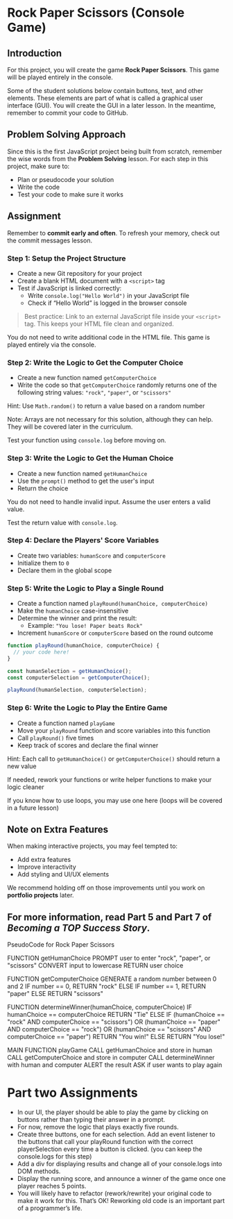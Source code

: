 # Rock Paper Scissors (Console Game)

## Introduction

For this project, you will create the game **Rock Paper Scissors**. This game will be played entirely in the console.

Some of the student solutions below contain buttons, text, and other elements. These elements are part of what is called a graphical user interface (GUI). You will create the GUI in a later lesson. In the meantime, remember to commit your code to GitHub.

## Problem Solving Approach

Since this is the first JavaScript project being built from scratch, remember the wise words from the **Problem Solving** lesson. For each step in this project, make sure to:

- Plan or pseudocode your solution
- Write the code
- Test your code to make sure it works

## Assignment

Remember to **commit early and often**. To refresh your memory, check out the commit messages lesson.

### Step 1: Setup the Project Structure

- Create a new Git repository for your project
- Create a blank HTML document with a `<script>` tag
- Test if JavaScript is linked correctly:
  - Write `console.log("Hello World")` in your JavaScript file
  - Check if “Hello World” is logged in the browser console

> Best practice: Link to an external JavaScript file inside your `<script>` tag. This keeps your HTML file clean and organized.

You do not need to write additional code in the HTML file. This game is played entirely via the console.

### Step 2: Write the Logic to Get the Computer Choice

- Create a new function named `getComputerChoice`
- Write the code so that `getComputerChoice` randomly returns one of the following string values: `"rock"`, `"paper"`, or `"scissors"`

Hint: Use `Math.random()` to return a value based on a random number

Note: Arrays are not necessary for this solution, although they can help. They will be covered later in the curriculum.

Test your function using `console.log` before moving on.

### Step 3: Write the Logic to Get the Human Choice

- Create a new function named `getHumanChoice`
- Use the `prompt()` method to get the user's input
- Return the choice

You do not need to handle invalid input. Assume the user enters a valid value.

Test the return value with `console.log`.

### Step 4: Declare the Players' Score Variables

- Create two variables: `humanScore` and `computerScore`
- Initialize them to `0`
- Declare them in the global scope

### Step 5: Write the Logic to Play a Single Round

- Create a function named `playRound(humanChoice, computerChoice)`
- Make the `humanChoice` case-insensitive
- Determine the winner and print the result:
  - Example: `"You lose! Paper beats Rock"`
- Increment `humanScore` or `computerScore` based on the round outcome

```javascript
function playRound(humanChoice, computerChoice) {
  // your code here!
}

const humanSelection = getHumanChoice();
const computerSelection = getComputerChoice();

playRound(humanSelection, computerSelection);
```

### Step 6: Write the Logic to Play the Entire Game

- Create a function named `playGame`
- Move your `playRound` function and score variables into this function
- Call `playRound()` five times
- Keep track of scores and declare the final winner

Hint: Each call to `getHumanChoice()` or `getComputerChoice()` should return a new value

If needed, rework your functions or write helper functions to make your logic cleaner

If you know how to use loops, you may use one here (loops will be covered in a future lesson)

## Note on Extra Features

When making interactive projects, you may feel tempted to:

- Add extra features
- Improve interactivity
- Add styling and UI/UX elements

We recommend holding off on those improvements until you work on **portfolio projects** later.

For more information, read Part 5 and Part 7 of *Becoming a TOP Success Story*.
--------------
PseudoCode for Rock Paper Scissors

FUNCTION getHumanChoice
    PROMPT user to enter "rock", "paper", or "scissors"
    CONVERT input to lowercase
    RETURN user choice

FUNCTION getComputerChoice
    GENERATE a random number between 0 and 2
    IF number == 0, RETURN "rock"
    ELSE IF number == 1, RETURN "paper"
    ELSE RETURN "scissors"

FUNCTION determineWinner(humanChoice, computerChoice)
    IF humanChoice == computerChoice
        RETURN "Tie"
    ELSE IF (humanChoice == "rock" AND computerChoice == "scissors") OR
            (humanChoice == "paper" AND computerChoice == "rock") OR
            (humanChoice == "scissors" AND computerChoice == "paper")
        RETURN "You win!"
    ELSE
        RETURN "You lose!"

MAIN FUNCTION playGame
    CALL getHumanChoice and store in human
    CALL getComputerChoice and store in computer
    CALL determineWinner with human and computer
    ALERT the result
    ASK if user wants to play again

# Part two Assignments
- In our UI, the player should be able to play the game by clicking on buttons rather than typing their answer in a prompt.
- For now, remove the logic that plays exactly five rounds.
- Create three buttons, one for each selection. Add an event listener to the buttons that call your playRound function with the correct playerSelection every time a button is clicked. (you can keep the console.logs for this step)
- Add a div for displaying results and change all of your console.logs into DOM methods.
- Display the running score, and announce a winner of the game once one player reaches 5 points.
- You will likely have to refactor (rework/rewrite) your original code to make it work for this. That’s OK! Reworking old code is an important part of a programmer’s life.